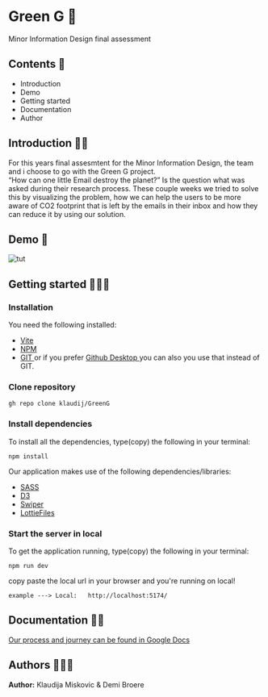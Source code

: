 # Green G 🫧
Minor Information Design final assessment 

## Contents 🔖
- Introduction
- Demo
- Getting started
- Documentation
- Author


## Introduction 👋🏻
For this years final assesmtent for the Minor Information Design, the team and i choose to go with the Green G project. 
<br>“How can one little Email destroy the planet?” Is the question what was asked during their research process. These couple weeks we
 tried to solve this by visualizing the problem, how we can help the users to be more aware of CO2 footprint that is left by the emails in their inbox and how they can reduce it by using our solution.
 


## Demo 👾
![tut](https://user-images.githubusercontent.com/89772847/214551240-e3c67a6c-a1dc-43ad-a992-91d6233f28e2.gif)

 

## Getting started 👩🏻‍💻
### Installation

You need the following installed:
- [ Vite ](https://vitejs.dev/)
- [ NPM ](https://docs.npmjs.com/)
- [ GIT ](https://git-scm.com/downloads) or if you prefer [ Github Desktop ](https://desktop.github.com/) you can also you use that instead of GIT.

### Clone repository
```
gh repo clone klaudij/GreenG
```


### Install dependencies
To install all the dependencies, type(copy) the following in your terminal:

```
npm install
```

Our application makes use of the following dependencies/libraries:
- [ SASS ](https://sass-lang.com/install)
- [ D3 ](https://www.npmjs.com/package/d3)
- [ Swiper ](https://swiperjs.com/get-started)
- [ LottieFiles ](https://lottiefiles.com/)


### Start the server in local
To get the application running, type(copy) the following in your terminal:

```
npm run dev
```

copy paste the local url in your browser and you're running on local!
```
example ---> Local:   http://localhost:5174/
```

## Documentation ✍🏻
[ Our process and journey can be found in Google Docs ](https://docs.google.com/document/d/1TRh6D6qw1PnmqOlP7Si7SB6WLY9Ag2eHLxb0tTmsQuU/edit?usp=sharing)


## Authors 🙋🏻‍♀️
**Author:** Klaudija Miskovic & Demi Broere
